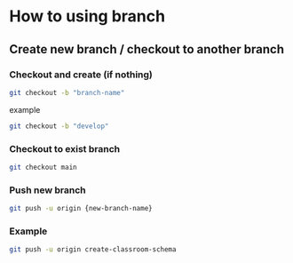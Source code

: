 # How to using branch

## Create new branch / checkout to another branch
### Checkout and create (if nothing)
```bash
git checkout -b "branch-name"
```
example
```bash
git checkout -b "develop"
```
### Checkout to exist branch
```bash
git checkout main
```

### Push new branch
```bash
git push -u origin {new-branch-name}
```

### Example
```bash
git push -u origin create-classroom-schema
```
